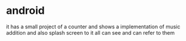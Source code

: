 android
=======

it has a small project of a counter and shows a implementation of music addition and also splash screen to it all can see and can refer to them
